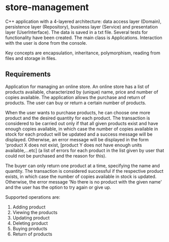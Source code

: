 # store-management
C++ application with a 4-layered architecture: data access layer (Domain), persistence layer (Repository), business layer (Service) and presentation layer (UserInterface). The data is saved in a txt file. Several tests for functionality have been created. The main class is Applications. Interaction with the user is done from the console.

Key concepts are encapsulation, inheritance, polymorphism, reading from files and storage in files.

## Requirements

Application for managing an online store. An online store has a list of products available, characterized by (unique) name, price and number of copies available. The application allows the purchase and return of products. The user can buy or return a certain number of products. 

When the user wants to purchase products, he can choose one more product and the desired quantity for each product. The transaction is considered to be carried out only if that all given products exist and have enough copies available, in which case the number of copies available in stock for each product will be updated and a success message will be displayed. Otherwise, an error message will be displayed in the form 'product X does not exist, [product Y does not have enough units available,...etc] (a list of errors for each product in the list given by user that could not be purchased and the reason for this). 

The buyer can only return one product at a time, specifying the name and quantity. The transaction is considered successful if the respective product exists, in which case the number of copies available in stock is updated. Otherwise, the error message 'No there is no product with the given name' and the user has the option to try again or give up. 

Supported operations are:
1. Adding product
2. Viewing the products
3. Updating product
4. Deleting product
5. Buying products
7. Return of products
